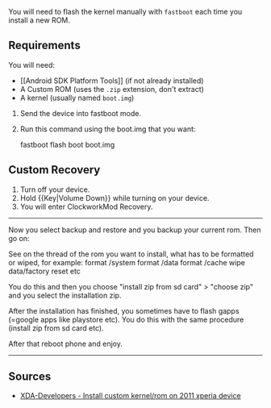 You will need to flash the kernel manually with `fastboot` each time you  install a new ROM.

## Requirements

You will need:

* [[Android SDK Platform Tools]] (if not already installed)
* A Custom ROM (uses the `.zip` extension, don't extract)
* A kernel (usually named `boot.img`)

1. Send the device into fastboot mode.
2. Run this command using the boot.img that you want:

    fastboot flash boot boot.img

## Custom Recovery

1. Turn off your device.
2. Hold {{Key|Volume Down}} while turning on your device.
3. You will enter ClockworkMod Recovery.

---

Now you select backup and restore and you backup your current rom. Then go on:

See on the thread of the rom you want to install, what has to be formatted or wiped, for example:
format /system
format /data
format /cache
wipe data/factory reset
etc

You do this and then you choose "install zip from sd card" > "choose zip" and you select the installation zip. 

After the installation has finished, you sometimes have to flash gapps (=google apps like playstore etc). You do this with the same procedure (install zip from sd card etc).

After that reboot phone and enjoy.

---

## Sources

* [XDA-Developers - Install custom kernel/rom on 2011 xperia device](http://forum.xda-developers.com/showthread.php?t=1879982)